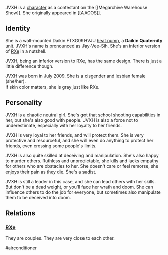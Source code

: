 JVXH is a [character](Characters) as a contestant on the [[Megarchive Warehouse Show]]. She originally appeared in [[AACOS]].

## Identity

She is a wall-mounted Daikin FTXG09HVJU [heat pump](Air%20Conditioners.md), a **Daikin Quaternity** unit. JVXH's name is pronounced as Jay-Vee-Sih. She's an inferior version of [RXe](RXe.md) in a nutshell.

JVXH, being an inferior version to RXe, has the same design. There is just a little difference though.

JVXH was born in July 2009. She is a cisgender and lesbian female (she/her).  
If skin color matters, she is gray just like RXe.

## Personality

JVXH is a chaotic neutral girl. She's got that school shooting capabilities in her, but she's also good with people. JVXH is also a force not to underestimate, especially with her loyalty to her friends.

JVXH is very loyal to her friends, and will protect them. She is very protective and resourceful, and she will even do anything to protect her friends, even crossing some people's limits.

JVXH is also quite skilled at deceiving and manipulation. She's also happy to murder others. Ruthless and unpredictable, she kills and lacks empathy for others who are obstacles to her. She doesn't care or feel remorse, she enjoys their pain as they die. She's a sadist.

JVXH is still a leader in this case, and she can lead others with her skills. But don't be a dead weight, or you'll face her wrath and doom. She can influence others to do the job for everyone, but sometimes also manipulate them to be deceived into doom.

## Relations

### [RXe](RXe.md)

They are couples. They are very close to each other.

#airconditioner